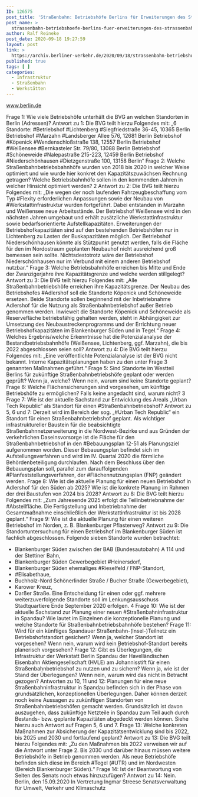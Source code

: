 ```yaml
---
ID: 126575
post_title: 'Straßenbahn: Betriebshöfe Berlins für Erweiterungen des Straßenbahnnetzes, aus Senat'
post_name: >
  strassenbahn-betriebshoefe-berlins-fuer-erweiterungen-des-strassenbahnnetzes-aus-senat
author: Ralf Reineke
post_date: 2020-09-18 19:27:59
layout: post
link: >
  https://archiv.berliner-verkehr.de/2020/09/18/strassenbahn-betriebshoefe-berlins-fuer-erweiterungen-des-strassenbahnnetzes-aus-senat/
published: true
tags: [ ]
categories:
  - Infrastruktur
  - Straßenbahn
  - Werkstätten
---
```

www.berlin.de

Frage 1:
Wie viele Betriebshöfe unterhält die BVG an welchen Standorten in Berlin (Adressen)?
Antwort zu 1:
Die BVG teilt hierzu Folgendes mit:
„6 Standorte:
#Betriebshof #Lichtenberg #Siegfriedstraße 36-45, 10365 Berlin
Betriebshof #Marzahn #Landsberger Allee 576, 12681 Berlin
Betriebshof #Köpenick #Wendenschloßstraße 138, 12557 Berlin
Betriebshof #Weißensee #Bernkasteler Str. 79/80, 13088 Berlin
Betriebshof #Schöneweide #Nalepastraße 215-223, 12459 Berlin
Betriebshof #Niederschönhausen #Dietzgenstraße 100, 13158 Berlin“
Frage 2:
Welche Straßenbahnbetriebsbahnhöfe wurden von 2018 bis 2020 in welcher Weise optimiert und wie wurde
hier konkret den Kapazitätszuwächsen Rechnung getragen? Welche Betriebsbahnhöfe sollen in den
kommenden Jahren in welcher Hinsicht optimiert werden?
2
Antwort zu 2:
Die BVG teilt hierzu Folgendes mit:
„Die wegen der noch laufenden Fahrzeugbeschaffung vom Typ #Flexity erforderlichen
Anpassungen sowie der Neubau von #Werkstattinfrastruktur wurden fortgeführt. Dabei
entstanden in Marzahn und Weißensee neue Arbeitsstände. Der Betriebshof Weißensee
wird in den nächsten Jahren umgebaut und erhält zusätzliche Werkstattinfrastruktur sowie
bedarfsorientierte Aufstellkapazitäten. Erweiterungen der Betriebshofkapazitäten sind auf
den bestehenden Betriebshöfen nur in Lichtenberg zu Lasten der Buskapazitäten möglich.
Der Betriebshof Niederschönhausen könnte als Stützpunkt genutzt werden, falls die Fläche
für den im Nordostraum geplanten Neubauhof nicht ausreichend groß bemessen sein sollte.
Nichtsdestotrotz wäre der Betriebshof Niederschönhausen nur im Verbund mit einem
anderen Betriebshof nutzbar.“
Frage 3:
Welche Betriebsbahnhöfe erreichen bis Mitte und Ende der Zwanzigerjahre ihre Kapazitätsgrenze und welche
werden stillgelegt?
Antwort zu 3:
Die BVG teilt hierzu Folgendes mit:
„Alle Straßenbahnbetriebshöfe erreichen ihre Kapazitätsgrenze. Der Neubau des
Betriebshofes #Adlershof soll die Standorte Köpenick und Schöneweide ersetzen. Beide
Standorte sollen beginnend mit der Inbetriebnahme Adlershof für die Nutzung als
Straßenbahnbetriebshof außer Betrieb genommen werden. Inwieweit die Standorte
Köpenick und Schöneweide als Reservefläche betriebsfähig gehalten werden, steht in
Abhängigkeit zur Umsetzung des Neubaustreckenprogramms und der Errichtung neuer
Betriebshofkapazitäten im Blankenburger Süden und in Tegel.“
Frage 4:
Welches Ergebnis/welche Erkenntnisse hat die Potenzialanalyse der Bestandbetriebsbahnhöfe (Weißensee,
Lichtenberg, ggf. Marzahn), die bis 2022 abgeschlossen seien soll?
Antwort zu 4:
Die BVG teilt hierzu Folgendes mit:
„Eine veröffentlichte Potenzialanalyse ist der BVG nicht bekannt. Interne Kapazitätsplanungen haben zu den unter Frage 3 genannten Maßnahmen geführt.“
Frage 5:
Sind Standorte im Westteil Berlins für zukünftige Straßenbahnbetriebshöfe geplant oder werden geprüft?
Wenn ja, welche? Wenn nein, warum sind keine Standorte geplant?
Frage 6:
Welche Flächensicherungen sind vorgesehen, um künftige Betriebshöfe zu ermöglichen? Falls keine
angedacht sind, warum nicht?
3
Frage 7:
Wie ist der aktuelle Sachstand zur Entwicklung des Areals „Urban Tech Republic“ als Standort für einen
#Straßenbahnbetriebshof?
Antwort zu 5, 6 und 7:
Derzeit wird im Bereich der sog. „#Urban Tech Republic“ ein Standort für einen
Straßenbahnbetriebshof geplant. Als wichtiger infrastruktureller Baustein für die
beabsichtigte Straßenbahnnetzerweiterung in die Nordwest-Bezirke und aus Gründen der
verkehrlichen Daseinsvorsorge ist die Fläche für den Straßenbahnbetriebshof in den
#Bebauungsplan 12-51 als Planungsziel aufgenommen worden. Dieser Bebauungsplan
befindet sich im Aufstellungsverfahren und wird im IV. Quartal 2020 die förmliche
Behördenbeteiligung durchlaufen. Nach dem Beschluss über den Bebauungsplan soll,
parallel zum darauffolgenden #Planfeststellungsverfahren, der #Flächennutzungsplan (FNP)
geändert werden.
Frage 8:
Wie ist die aktuelle Planung für einen neuen Betriebshof in Adlershof für den Süden ab 2025? Wie ist die
konkrete Planung im Rahmen der drei Baustufen von 2024 bis 2028?
Antwort zu 8:
Die BVG teilt hierzu Folgendes mit:
„Zum Jahresende 2025 erfolgt die Teilinbetriebnahme der #Abstellfläche. Die Fertigstellung
und Inbetriebnahme der Gesamtmaßnahme einschließlich der Werkstattinfrastruktur ist bis
2028 geplant.“
Frage 9:
Wie ist die aktuelle Planung für einen weiteren Betriebshof im Norden, z. B. Blankenburger Pflasterweg?
Antwort zu 9:
Die Standortuntersuchung für einen Betriebshof im Blankenburger Süden ist fachlich
abgeschlossen. Folgende sieben Standorte wurden betrachtet:
- Blankenburger Süden zwischen der BAB (Bundesautobahn) A 114 und der Stettiner Bahn,
- Blankenburger Süden Gewerbegebiet #Heinersdorf,
- Blankenburger Süden ehemaliges #Rieselfeld / FNP-Standort,
- #Elisabethaue,
- Buchholz-Nord Schönerlinder Straße / Bucher Straße (Gewerbegebiet),
- Karower Kreuz,
- Darßer Straße.
Eine Entscheidung für einen oder ggf. mehrere weiterzuverfolgende Standorte soll im
Lenkungsausschuss Stadtquartiere Ende September 2020 erfolgen.
4
Frage 10:
Wie ist der aktuelle Sachstand zur Planung einer neuen #Straßenbahninfrastruktur in Spandau? Wie lautet im
Einzelnen die konzeptionelle Planung und welche Standorte für Straßenbahnbetriebsbahnhöfe bestehen?
Frage 11:
Wird für ein künftiges Spandauer Straßenbahn-(Insel-)Teilnetz ein Betriebshofstandort gesichert? Wenn ja,
welcher Standort ist vorgesehen? Wenn nein, warum wird kein Betriebshof-Standort bereits planerisch
vorgesehen?
Frage 12:
Gibt es Überlegungen, die Infrastruktur der Werkstatt Berlin Spandau der Havelländischen Eisenbahn
Aktiengesellschaft (HVLE) am Johannisstift für einen Straßenbahnbetriebshof zu nutzen und zu sichern?
Wenn ja, wie ist der Stand der Überlegungen? Wenn nein, warum wird das nicht in Betracht gezogen?
Antworten zu 10, 11 und 12:
Planungen für eine neue Straßenbahninfrastruktur in Spandau befinden sich in der Phase
von grundsätzlichen, konzeptionellen Überlegungen. Daher können derzeit noch keine
Aussagen zu zukünftigen Standorten von Straßenbahnbetriebshöfen gemacht werden.
Grundsätzlich ist davon auszugehen, dass zukünftige Netzteile in Spandau zum Teil auch
durch Bestands- bzw. geplante Kapazitäten abgedeckt werden können. Siehe hierzu auch
Antwort auf Fragen 5, 6 und 7.
Frage 13:
Welche konkreten Maßnahmen zur Absicherung der Kapazitätsentwicklung sind bis 2022, bis 2025 und 2030
und fortlaufend geplant?
Antwort zu 13:
Die BVG teilt hierzu Folgendes mit:
„Zu den Maßnahmen bis 2022 verweisen wir auf die Antwort unter Frage 2.
Bis 2030 und darüber hinaus müssen weitere Betriebshöfe in Betrieb genommen werden.
Als neue Betriebshöfe befinden sich diese im Bereich #Tegel (#UTR) und im Nordwesten
(Bereich Blankenburger Süden).“
Frage 14:
Ist der Beantwortung von Seiten des Senats noch etwas hinzuzufügen?
Antwort zu 14:
Nein.
Berlin, den 15.09.2020
In Vertretung
Ingmar Streese
Senatsverwaltung für
Umwelt, Verkehr und Klimaschutz